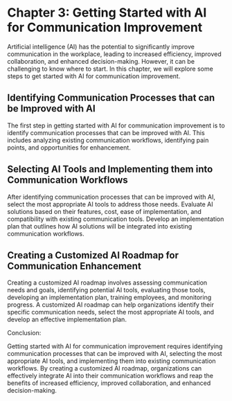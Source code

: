 Chapter 3: Getting Started with AI for Communication Improvement
================================================================

Artificial intelligence (AI) has the potential to significantly improve communication in the workplace, leading to increased efficiency, improved collaboration, and enhanced decision-making. However, it can be challenging to know where to start. In this chapter, we will explore some steps to get started with AI for communication improvement.

Identifying Communication Processes that can be Improved with AI
----------------------------------------------------------------

The first step in getting started with AI for communication improvement is to identify communication processes that can be improved with AI. This includes analyzing existing communication workflows, identifying pain points, and opportunities for enhancement.

Selecting AI Tools and Implementing them into Communication Workflows
---------------------------------------------------------------------

After identifying communication processes that can be improved with AI, select the most appropriate AI tools to address those needs. Evaluate AI solutions based on their features, cost, ease of implementation, and compatibility with existing communication tools. Develop an implementation plan that outlines how AI solutions will be integrated into existing communication workflows.

Creating a Customized AI Roadmap for Communication Enhancement
--------------------------------------------------------------

Creating a customized AI roadmap involves assessing communication needs and goals, identifying potential AI tools, evaluating those tools, developing an implementation plan, training employees, and monitoring progress. A customized AI roadmap can help organizations identify their specific communication needs, select the most appropriate AI tools, and develop an effective implementation plan.

Conclusion:

Getting started with AI for communication improvement requires identifying communication processes that can be improved with AI, selecting the most appropriate AI tools, and implementing them into existing communication workflows. By creating a customized AI roadmap, organizations can effectively integrate AI into their communication workflows and reap the benefits of increased efficiency, improved collaboration, and enhanced decision-making.


